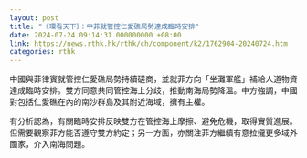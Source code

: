 ```yaml
---
layout: post
title: "《環看天下》：中菲就管控仁愛礁局勢達成臨時安排"
date: 2024-07-24 09:14:31.000000000 +08:00
link: https://news.rthk.hk/rthk/ch/component/k2/1762904-20240724.htm
categories: rthk
---
```


中國與菲律賓就管控仁愛礁局勢持續磋商，並就菲方向「坐灘軍艦」補給人道物資達成臨時安排。雙方同意共同管控海上分歧，推動南海局勢降溫。中方強調，中國對包括仁愛礁在內的南沙群島及其附近海域，擁有主權。

有分析認為，有關臨時安排反映雙方在管控海上摩擦、避免危機，取得實質進展。但需要觀察菲方能否遵守雙方約定；另一方面，亦關注菲方繼續有意拉攏更多域外國家，介入南海問題。
